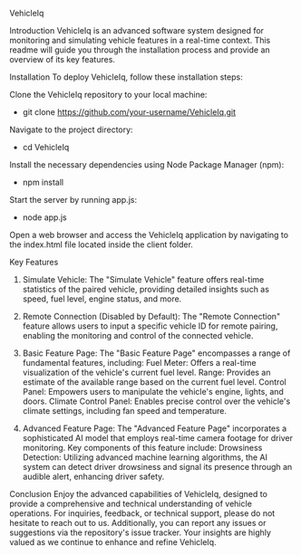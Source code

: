 VehicleIq

Introduction
VehicleIq is an advanced software system designed for monitoring and simulating vehicle features in a real-time context. This readme will guide you through the installation process and provide an overview of its key features.

Installation
To deploy VehicleIq, follow these installation steps:

Clone the VehicleIq repository to your local machine:
 * git clone https://github.com/your-username/VehicleIq.git

Navigate to the project directory:
 * cd VehicleIq

Install the necessary dependencies using Node Package Manager (npm):
 * npm install

Start the server by running app.js:
 * node app.js

Open a web browser and access the VehicleIq application by navigating to the index.html file located inside the client folder.

Key Features
1. Simulate Vehicle:
The "Simulate Vehicle" feature offers real-time statistics of the paired vehicle, providing detailed insights such as speed, fuel level, engine status, and more.
2. Remote Connection (Disabled by Default):
The "Remote Connection" feature allows users to input a specific vehicle ID for remote pairing, enabling the monitoring and control of the connected vehicle.
3. Basic Feature Page:
The "Basic Feature Page" encompasses a range of fundamental features, including:
  Fuel Meter: Offers a real-time visualization of the vehicle's current fuel level.
  Range: Provides an estimate of the available range based on the current fuel level.
  Control Panel: Empowers users to manipulate the vehicle's engine, lights, and doors.
  Climate Control Panel: Enables precise control over the vehicle's climate settings, including fan speed and temperature.

4. Advanced Feature Page:
The "Advanced Feature Page" incorporates a sophisticated AI model that employs real-time camera footage for driver monitoring. Key components of this feature include:
Drowsiness Detection: Utilizing advanced machine learning algorithms, the AI system can detect driver drowsiness and signal its presence through an audible alert, enhancing driver safety.

Conclusion
Enjoy the advanced capabilities of VehicleIq, designed to provide a comprehensive and technical understanding of vehicle operations. For inquiries, feedback, or technical support, please do not hesitate to reach out to us. Additionally, you can report any issues or suggestions via the repository's issue tracker. Your insights are highly valued as we continue to enhance and refine VehicleIq.
